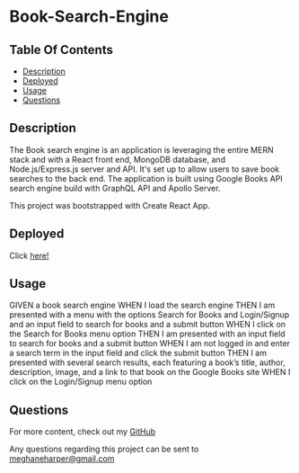 # Book-Search-Engine


## Table Of Contents

* [Description](#description)
* [Deployed](#deployed)
* [Usage](#usage)
* [Questions](#questions)
## Description
The Book search engine is an application is leveraging the entire MERN stack and with a React front end, MongoDB database, and Node.js/Express.js server and API. It's set up to allow users to save book searches to the back end. The application is built using Google Books API search engine build with GraphQL API and Apollo Server.

This project was bootstrapped with Create React App.


## Deployed

Click [here!](https://booksearchmh.herokuapp.com/)


## Usage

GIVEN a book search engine
WHEN I load the search engine
THEN I am presented with a menu with the options Search for Books and Login/Signup and an input field to search for books and a submit button
WHEN I click on the Search for Books menu option
THEN I am presented with an input field to search for books and a submit button
WHEN I am not logged in and enter a search term in the input field and click the submit button
THEN I am presented with several search results, each featuring a book’s title, author, description, image, and a link to that book on the Google Books site
WHEN I click on the Login/Signup menu option

## Questions

For more content, check out my [GitHub](https://github.com/megharpx)

Any questions regarding this project can be sent to meghaneharper@gmail.com